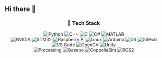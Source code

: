 ## Hi there 👋

<!--
**StrPicket/StrPicket** is a ✨ _special_ ✨ repository because its `README.md` (this file) appears on your GitHub profile.

Here are some ideas to get you started:

- 🔭 I’m currently working on ...
- 🌱 I’m currently learning ...
- 👯 I’m looking to collaborate on ...
- 🤔 I’m looking for help with ...
- 💬 Ask me about ...
- 📫 How to reach me: ...
- 😄 Pronouns: ...
- ⚡ Fun fact: ...
-->

<!-- ==================== -->
<!--   Tech Stack -->
<!-- ==================== -->
<h3 align="center">🚀 Tech Stack</h3>
<p align="center">
  <img src="https://img.shields.io/badge/Python-3776AB?style=flat-square&logo=python&logoColor=white" alt="Python"/>
  <img src="https://img.shields.io/badge/C++-00599C?style=flat-square&logo=c%2B%2B&logoColor=white" alt="C++"/>
  <img src="https://img.shields.io/badge/C-00599C?style=flat-square&logo=c&logoColor=white" alt="C"/>
  <img src="https://img.shields.io/badge/C%23-239120?style=flat-square&logo=c-sharp&logoColor=white" alt="C#"/>
  <img src="https://img.shields.io/badge/MATLAB-0076A8?style=flat-square&logo=mathworks&logoColor=white" alt="MATLAB"/>
  <br/>
  <img src="https://img.shields.io/badge/NVIDIA-76B900?style=flat-square&logo=nvidia&logoColor=white" alt="NVIDIA"/>
  <img src="https://img.shields.io/badge/STM32-1A1A1A?style=flat-square&logo=stmicroelectronics&logoColor=white" alt="STM32"/>
  <img src="https://img.shields.io/badge/Raspberry%20Pi-C51A4A?style=flat-square&logo=raspberry-pi&logoColor=white" alt="Raspberry Pi"/>
  <img src="https://img.shields.io/badge/Linux-FCC624?style=flat-square&logo=linux&logoColor=black" alt="Linux"/>
  <img src="https://img.shields.io/badge/Arduino-00979D?style=flat-square&logo=arduino&logoColor=white" alt="Arduino"/>
  <img src="https://img.shields.io/badge/Git-F05032?style=flat-square&logo=git&logoColor=white" alt="Git"/>
  <img src="https://img.shields.io/badge/GitHub-181717?style=flat-square&logo=github&logoColor=white" alt="GitHub"/>
  <br/>
  <img src="https://img.shields.io/badge/VS%20Code-007ACC?style=flat-square&logo=visual-studio-code&logoColor=white" alt="VS Code"/>
  <img src="https://img.shields.io/badge/OpenCV-228B22?style=flat-square&logo=opencv&logoColor=white" alt="OpenCV"/>
  <img src="https://img.shields.io/badge/Unity-000000?style=flat-square&logo=unity&logoColor=white" alt="Unity"/>
  <br/>
  <img src="https://img.shields.io/badge/Processing-000000?style=flat-square&logo=processingfoundation&logoColor=white" alt="Processing"/>
  <img src="https://img.shields.io/badge/Gazebo-239120?style=flat-square&logo=gazebo&logoColor=white" alt="Gazebo"/>
  <img src="https://img.shields.io/badge/CoppeliaSim-7B1FA2?style=flat-square&logo=coppeliasim&logoColor=white" alt="CoppeliaSim"/>
  <img src="https://img.shields.io/badge/ROS2-CE0000?style=flat-square&logo=ros&logoColor=white" alt="ROS2"/>
</p>
